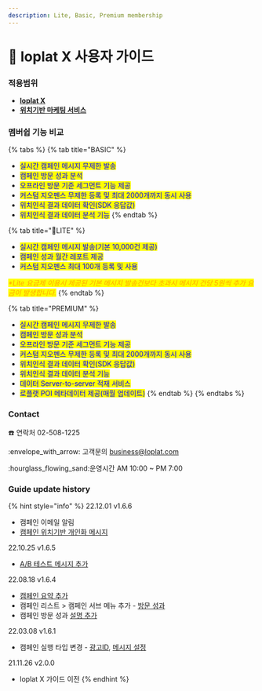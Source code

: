 ```yaml
---
description: Lite, Basic, Premium membership
---
```


# 🎯 loplat X 사용자 가이드

### **적용범위**

* [**loplat X**](https://x.loplat.com)
* [**위치기반 마케팅 서비스**](https://lbms.uplus.co.kr)

### **멤버쉽 기능 비교**

{% tabs %}
{% tab title="BASIC" %}
* <mark style="color:blue;">실시간 캠페인 메시지 무제한 발송</mark>
* <mark style="color:blue;">캠페인 방문 성과 분석</mark>
* <mark style="color:blue;">오프라인 방문 기준 세그먼트 기능 제공</mark>
* <mark style="color:blue;">커스텀 지오펜스 무제한 등록 및 최대 2000개까지 동시 사용</mark>
* <mark style="color:blue;">위치인식 결과 데이터 확인(SDK 응답값)</mark>
* <mark style="color:blue;">위치인식 결과 데이터 분석 기능</mark>
{% endtab %}

{% tab title="LITE" %}
* <mark style="color:blue;">실시간 캠페인 메시지 발송(기본 10,000건 제공)</mark>
* <mark style="color:blue;">캠페인 성과 월간 레포트 제공</mark>
* <mark style="color:blue;">커스텀 지오펜스 최대 100개 등록 및 사용</mark>

_<mark style="color:orange;">\*Lite 요금제 이용시 제공된 기본 메시지 발송건보다 초과시 메시지 건당 5원씩 추가 요금이 발생합니다.</mark>_
{% endtab %}

{% tab title="PREMIUM" %}
* <mark style="color:blue;">실시간 캠페인 메시지 무제한 발송</mark>
* <mark style="color:blue;">캠페인 방문 성과 분석</mark>
* <mark style="color:blue;">오프라인 방문 기준 세그먼트 기능 제공</mark>
* <mark style="color:blue;">커스텀 지오펜스 무제한 등록 및 최대 2000개까지 동시 사용</mark>
* <mark style="color:blue;">위치인식 결과 데이터 확인(SDK 응답값)</mark>
* <mark style="color:blue;">위치인식 결과 데이터 분석 기능</mark>
* <mark style="color:blue;">데이터 Server-to-server 적재 서비스</mark>
* <mark style="color:blue;">로플랫 POI 메타데이터 제공(매월 업데이트)</mark>
{% endtab %}
{% endtabs %}

### Contact

:telephone: 연락처 02-508-1225

:envelope\_with\_arrow: 고객문의 business@loplat.com

:hourglass\_flowing\_sand:운영시간 AM 10:00 \~ PM 7:00

### Guide update history

{% hint style="info" %}
22.12.01 v1.6.6

* 캠페인 이메일 알림
* [캠페인 위치기반 개인화 메시지](https://loplat-loplat.gitbook.io/loplat-x/campaigns/create/message-setting#text)

22.10.25 v1.6.5

* [A/B 테스트 메시지 추가](https://loplat-loplat.gitbook.io/loplat-x/campaigns/create/message-setting#undefined-1)

22.08.18 v1.6.4

* [캠페인 요약 추가](campaigns/list/#undefined-2)
* 캠페인 리스트 > 캠페인 서브 메뉴 추가 - [방문 성과](campaigns/list/#undefined-1)
* 캠페인 방문 성과 [설명 추가](campaigns/report.md#undefined-1)

22.03.08 v1.6.1

* 캠페인 실행 타입 변경 - [광고ID](https://loplat-loplat.gitbook.io/loplat-x/campaigns/create/default-setting#id-1), [메시지 설정](https://loplatx.gitbook.io/loplat-x-documents/campaigns/create/message-setting#undefined)

21.11.26 v2.0.0

* loplat X 가이드 이전
{% endhint %}
